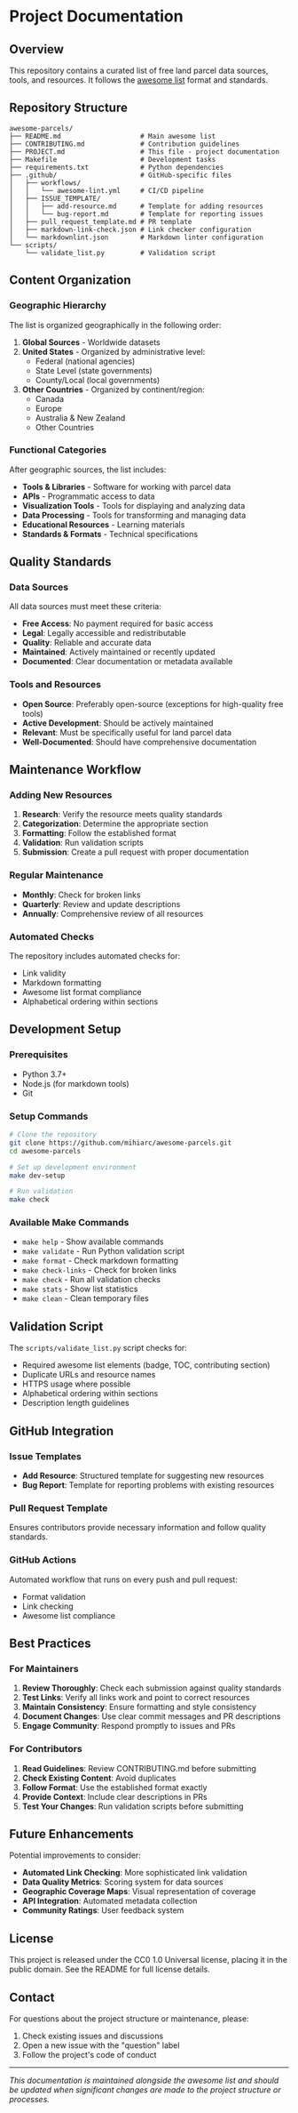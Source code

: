 # Project Documentation

## Overview

This repository contains a curated list of free land parcel data sources, tools, and resources. It follows the [awesome list](https://awesome.re) format and standards.

## Repository Structure

```
awesome-parcels/
├── README.md                    # Main awesome list
├── CONTRIBUTING.md              # Contribution guidelines
├── PROJECT.md                   # This file - project documentation
├── Makefile                     # Development tasks
├── requirements.txt             # Python dependencies
├── .github/                     # GitHub-specific files
│   ├── workflows/
│   │   └── awesome-lint.yml     # CI/CD pipeline
│   ├── ISSUE_TEMPLATE/
│   │   ├── add-resource.md      # Template for adding resources
│   │   └── bug-report.md        # Template for reporting issues
│   ├── pull_request_template.md # PR template
│   ├── markdown-link-check.json # Link checker configuration
│   └── markdownlint.json        # Markdown linter configuration
└── scripts/
    └── validate_list.py         # Validation script
```

## Content Organization

### Geographic Hierarchy

The list is organized geographically in the following order:

1. **Global Sources** - Worldwide datasets
2. **United States** - Organized by administrative level:
   - Federal (national agencies)
   - State Level (state governments)
   - County/Local (local governments)
3. **Other Countries** - Organized by continent/region:
   - Canada
   - Europe
   - Australia & New Zealand
   - Other Countries

### Functional Categories

After geographic sources, the list includes:

- **Tools & Libraries** - Software for working with parcel data
- **APIs** - Programmatic access to data
- **Visualization Tools** - Tools for displaying and analyzing data
- **Data Processing** - Tools for transforming and managing data
- **Educational Resources** - Learning materials
- **Standards & Formats** - Technical specifications

## Quality Standards

### Data Sources

All data sources must meet these criteria:

- **Free Access**: No payment required for basic access
- **Legal**: Legally accessible and redistributable
- **Quality**: Reliable and accurate data
- **Maintained**: Actively maintained or recently updated
- **Documented**: Clear documentation or metadata available

### Tools and Resources

- **Open Source**: Preferably open-source (exceptions for high-quality free tools)
- **Active Development**: Should be actively maintained
- **Relevant**: Must be specifically useful for land parcel data
- **Well-Documented**: Should have comprehensive documentation

## Maintenance Workflow

### Adding New Resources

1. **Research**: Verify the resource meets quality standards
2. **Categorization**: Determine the appropriate section
3. **Formatting**: Follow the established format
4. **Validation**: Run validation scripts
5. **Submission**: Create a pull request with proper documentation

### Regular Maintenance

- **Monthly**: Check for broken links
- **Quarterly**: Review and update descriptions
- **Annually**: Comprehensive review of all resources

### Automated Checks

The repository includes automated checks for:

- Link validity
- Markdown formatting
- Awesome list format compliance
- Alphabetical ordering within sections

## Development Setup

### Prerequisites

- Python 3.7+
- Node.js (for markdown tools)
- Git

### Setup Commands

```bash
# Clone the repository
git clone https://github.com/mihiarc/awesome-parcels.git
cd awesome-parcels

# Set up development environment
make dev-setup

# Run validation
make check
```

### Available Make Commands

- `make help` - Show available commands
- `make validate` - Run Python validation script
- `make format` - Check markdown formatting
- `make check-links` - Check for broken links
- `make check` - Run all validation checks
- `make stats` - Show list statistics
- `make clean` - Clean temporary files

## Validation Script

The `scripts/validate_list.py` script checks for:

- Required awesome list elements (badge, TOC, contributing section)
- Duplicate URLs and resource names
- HTTPS usage where possible
- Alphabetical ordering within sections
- Description length guidelines

## GitHub Integration

### Issue Templates

- **Add Resource**: Structured template for suggesting new resources
- **Bug Report**: Template for reporting problems with existing resources

### Pull Request Template

Ensures contributors provide necessary information and follow quality standards.

### GitHub Actions

Automated workflow that runs on every push and pull request:

- Format validation
- Link checking
- Awesome list compliance

## Best Practices

### For Maintainers

1. **Review Thoroughly**: Check each submission against quality standards
2. **Test Links**: Verify all links work and point to correct resources
3. **Maintain Consistency**: Ensure formatting and style consistency
4. **Document Changes**: Use clear commit messages and PR descriptions
5. **Engage Community**: Respond promptly to issues and PRs

### For Contributors

1. **Read Guidelines**: Review CONTRIBUTING.md before submitting
2. **Check Existing Content**: Avoid duplicates
3. **Follow Format**: Use the established format exactly
4. **Provide Context**: Include clear descriptions in PRs
5. **Test Your Changes**: Run validation scripts before submitting

## Future Enhancements

Potential improvements to consider:

- **Automated Link Checking**: More sophisticated link validation
- **Data Quality Metrics**: Scoring system for data sources
- **Geographic Coverage Maps**: Visual representation of coverage
- **API Integration**: Automated metadata collection
- **Community Ratings**: User feedback system

## License

This project is released under the CC0 1.0 Universal license, placing it in the public domain. See the README for full license details.

## Contact

For questions about the project structure or maintenance, please:

1. Check existing issues and discussions
2. Open a new issue with the "question" label
3. Follow the project's code of conduct

---

*This documentation is maintained alongside the awesome list and should be updated when significant changes are made to the project structure or processes.* 